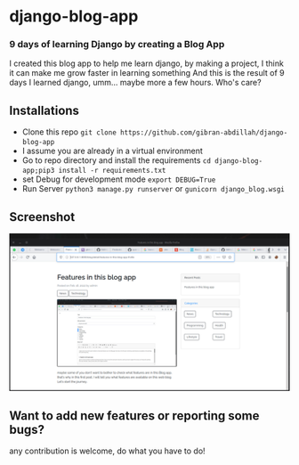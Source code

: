 # django-blog-app
### 9 days of learning Django by creating a Blog App

I created this blog app to help me learn django, by making a project, I think it can make me grow faster in learning something And this is the result of 9 days I learned django, umm... maybe more a few hours. Who's care? 

## Installations
- Clone this repo ```git clone https://github.com/gibran-abdillah/django-blog-app```
- I assume you are already in a virtual environment
- Go to repo directory and install the requirements ```cd django-blog-app;pip3 install -r requirements.txt```
- set Debug for development mode ```export DEBUG=True```
- Run Server ```python3 manage.py runserver``` or ```gunicorn django_blog.wsgi```


## Screenshot
![Screenshots](https://github.com/gibran-abdillah/django-blog-app/raw/main/screenshot.png)

## Want to add new features or reporting some bugs?
any contribution is welcome, do what you have to do!
